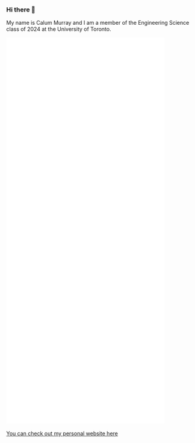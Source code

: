 ### Hi there 👋

My name is Calum Murray and I am a member of the Engineering Science class of 2024 at the University of Toronto.

![Metrics](/github-metrics.svg)

[You can check out my personal website here](https://www.calummurray.ca)

<!--
**Cali0707/Cali0707** is a ✨ _special_ ✨ repository because its `README.md` (this file) appears on your GitHub profile.

Here are some ideas to get you started:

- 🔭 I’m currently working on ...
- 🌱 I’m currently learning ...
- 👯 I’m looking to collaborate on ...
- 🤔 I’m looking for help with ...
- 💬 Ask me about ...
- 📫 How to reach me: ...
- 😄 Pronouns: ...
- ⚡ Fun fact: ...
-->
